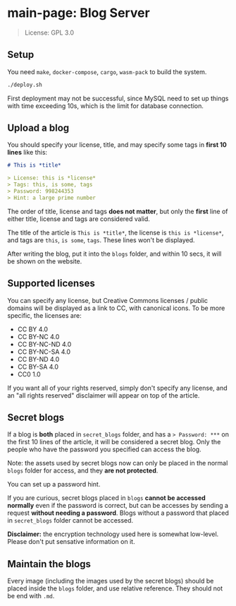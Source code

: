 # main-page: Blog Server

> License: GPL 3.0


## Setup

You need `make`, `docker-compose`, `cargo`, `wasm-pack` to build the system.

```bash
./deploy.sh
```

First deployment may not be successful, since MySQL need to set up things with time exceeding 10s, which is the limit for database connection.


## Upload a blog

You should specify your license, title, and may specify some tags in **first 10 lines** like this:

```markdown
# This is *title*

> License: this is *license*
> Tags: this, is some, tags
> Password: 998244353
> Hint: a large prime number
```

The order of title, license and tags **does not matter**, but only the **first** line of either title, license and tags are considered valid.

The title of the article is `This is *title*`, the license is `this is *license*`, and tags are `this`, `is some`, `tags`.
These lines won't be displayed.

After writing the blog, put it into the `blogs` folder, and within 10 secs, it will be shown on the website.

## Supported licenses

You can specify any license, but Creative Commons licenses / public domains will be displayed as a link to CC, with canonical icons.
To be more specific, the licenses are:

- CC BY 4.0
- CC BY-NC 4.0
- CC BY-NC-ND 4.0
- CC BY-NC-SA 4.0
- CC BY-ND 4.0
- CC BY-SA 4.0
- CC0 1.0

If you want all of your rights reserved, simply don't specify any license, and an "all rights reserved" disclaimer will appear on top of the article.

## Secret blogs

If a blog is **both** placed in `secret_blogs` folder, and has a `> Password: ***` on the first 10 lines of the article, it will be considered a secret blog.
Only the people who have the password you specified can access the blog.

Note: the assets used by secret blogs now can only be placed in the normal `blogs` folder for access, and they **are not protected**.

You can set up a password hint.

If you are curious, secret blogs placed in `blogs` **cannot be accessed normally** even if the password is correct, but can be accesses by sending a request **without needing a password**.
Blogs without a password that placed in `secret_blogs` folder cannot be accessed.

**Disclaimer:** the encryption technology used here is somewhat low-level. Please don't put sensative information on it.

## Maintain the blogs

Every image (including the images used by the secret blogs) should be placed inside the `blogs` folder, and use relative reference. They should not be end with `.md`.
